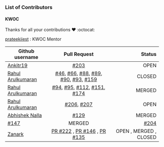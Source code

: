 ### List of Contributors

#### KWOC

Thanks for all your contributions :heart: :octocat:


[prateekiiest](https://github.com/prateekiiest) : KWOC Mentor


| Github username      | Pull Request           | Status  |
| ------------- |:-------------:| -----:|
|[Ankitr19](https://github.com/Ankitr19)| [#203](https://github.com/codeIIEST/Algorithms/pull/203) |OPEN|
|[Rahul Arulkumaran](https://github.com/rahulkumaran)| [#46](https://github.com/codeIIEST/Algorithms/pull/46), [#66](https://github.com/codeIIEST/Algorithms/pull/66), [#88](https://github.com/codeIIEST/Algorithms/pull/88), [#89](https://github.com/codeIIEST/Algorithms/pull/89), [#90](https://github.com/codeIIEST/Algorithms/pull/90), [#93](https://github.com/codeIIEST/Algorithms/pull/93), [#159](https://github.com/codeIIEST/Algorithms/pull/159) | CLOSED |
|[Rahul Arulkumaran](https://github.com/rahulkumaran)| [#94](https://github.com/codeIIEST/Algorithms/pull/94), [#95](https://github.com/codeIIEST/Algorithms/pull/95), [#112](https://github.com/codeIIEST/Algorithms/pull/112), [#151](https://github.com/codeIIEST/Algorithms/pull/151), [#174](https://github.com/codeIIEST/Algorithms/pull/174) | MERGED |
|[Rahul Arulkumaran](https://github.com/rahulkumaran)| [#206](https://github.com/codeIIEST/Algorithms/pull/206), [#207](https://github.com/codeIIEST/Algorithms/pull/207) | OPEN |
|[Abhishek Nalla](https://github.com/abhisheknalla)| [#129](https://github.com/codeIIEST/Algorithms/pull/129)| MERGED | 
[#147](https://github.com/codeIIEST/Algorithms/pull/147)| MERGED | [#204](https://github.com/codeIIEST/Algorithms/pull/204)| MERGED |
| [Zanark](https://github.com/Zanark) | [PR #222](https://github.com/codeIIEST/Algorithms/pull/222) , [PR #146](https://github.com/codeIIEST/Algorithms/pull/146) , [PR #135](https://github.com/codeIIEST/Algorithms/pull/135) | OPEN , MERGED , CLOSED|
